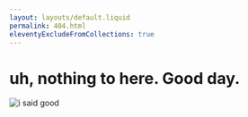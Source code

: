 ```yaml
---
layout: layouts/default.liquid
permalink: 404.html
eleventyExcludeFromCollections: true
---
```

<h1>uh, nothing to here. Good day.</h1>
<div class="triangle"> 
<img src="https://media0.giphy.com/media/BQB9Jwn1eZgli/giphy.gif?cid=ecf05e47532ee526b4ee5a190e9e0bd46931e954b57418d9&rid=giphy.gif" alt="i said good"/>
</div>

